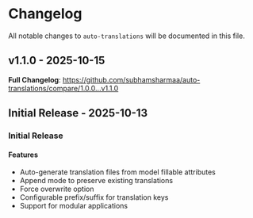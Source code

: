 # Changelog

All notable changes to `auto-translations` will be documented in this file.

## v1.1.0 - 2025-10-15

**Full Changelog**: https://github.com/subhamsharmaa/auto-translations/compare/1.0.0...v1.1.0

## Initial Release - 2025-10-13

### Initial Release

#### Features

- Auto-generate translation files from model fillable attributes
- Append mode to preserve existing translations
- Force overwrite option
- Configurable prefix/suffix for translation keys
- Support for modular applications
